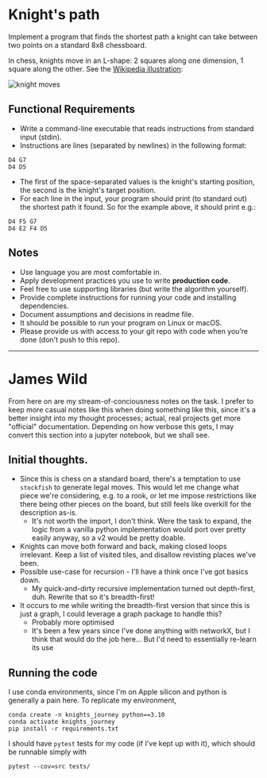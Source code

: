 Knight's path
=============

Implement a program that finds the shortest path a knight can take between two points on a standard 8x8 chessboard.

In chess, knights move in an L-shape: 2 squares along one dimension, 1 square along the other. See the [Wikipedia illustration](https://en.wikipedia.org/wiki/Knight_(chess)#Placement_and_movement):

![knight moves](img/knight-moves.png)

Functional Requirements
-----------------------

  - Write a command-line executable that reads instructions from standard input (stdin).
  - Instructions are lines (separated by newlines) in the following format:
```
D4 G7
D4 D5
```

  - The first of the space-separated values is the knight's starting position, the second is the knight's target position.
  - For each line in the input, your program should print (to standard out) the shortest path it found. So for the example above, it should print e.g.:
```
D4 F5 G7
D4 E2 F4 D5
```

Notes
-----

  - Use language you are most comfortable in.
  - Apply development practices you use to write **production code**.
  - Feel free to use supporting libraries (but write the algorithm yourself).
  - Provide complete instructions for running your code and installing dependencies.
  - Document assumptions and decisions in readme file.
  - It should be possible to run your program on Linux or macOS.
  - Please provide us with access to your git repo with code when you’re done (don't push to this repo).

-----

# James Wild 

From here on are my stream-of-conciousness notes on the task. I prefer to keep more casual notes like this when doing something like this, since it's a better insight into my thought processes; actual, real projects get more "official" documentation. Depending on how verbose this gets, I may convert this section into a jupyter notebook, but we shall see.

## Initial thoughts. 

  - Since this is chess on a standard board, there's a temptation to use `stockfish` to generate legal moves. This would let me change what piece we're considering, e.g. to a rook, or let me impose restrictions like there being other pieces on the board, but still feels like overkill for the description as-is.
    - It's not worth the import, I don't think. Were the task to expand, the logic from a vanilla python implementation would port over pretty easily anyway, so a v2 would be pretty doable.
  - Knights can move both forward and back, making closed loops irrelevant. Keep a list of visited tiles, and disallow revisting places we've been.
  - Possible use-case for recursion - I'll have a think once I've got basics down.
    - My quick-and-dirty recursive implementation turned out depth-first, duh. Rewrite that so it's breadth-first!
  - It occurs to me while writing the breadth-first version that since this is just a graph, I could leverage a graph package to handle this?
    - Probably more optimised
    - It's been a few years since I've done anything with networkX, but I think that would do the job here... But I'd need to essentially re-learn its use


## Running the code

I use conda environments, since I'm on Apple silicon and python is generally a pain here. To replicate my environment, 
```
conda create -n knights_journey python==3.10 
conda activate knights_journey
pip install -r requirements.txt
```

I should have `pytest` tests for my code (if I've kept up with it), which should be runnable simply with
```
pytest --cov=src tests/
```
